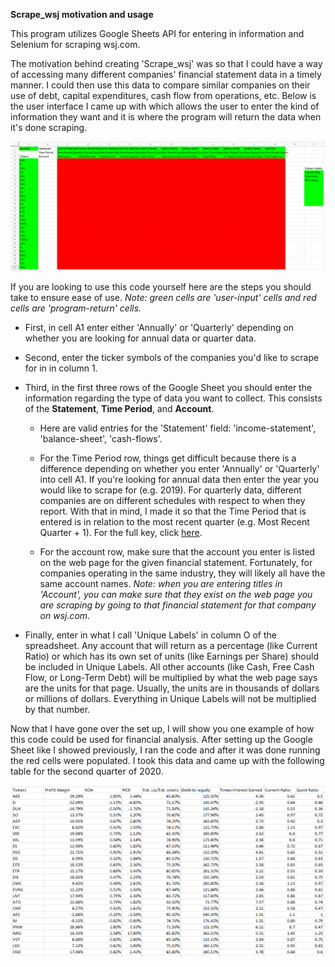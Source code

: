 **Scrape_wsj motivation and usage**

This program utilizes Google Sheets API for entering in information and Selenium for scraping wsj.com.

The motivation behind creating 'Scrape_wsj' was so that I could have a way of accessing many different companies' financial statement data in a timely manner. I could then use this data to compare similar companies on their use of debt, capital expenditures, cash flow from operations, etc. Below is the user interface I came up with which allows the user to enter the kind of information they want and it is where the program will return the data when it's done scraping.

![table 1](https://github.com/rossleavitt/stock_analysis/blob/main/images/wsj_img_1.PNG) 

If you are looking to use this code yourself here are the steps you should take to ensure ease of use. *Note: green cells are 'user-input' cells and red cells are 'program-return' cells.*

* First, in cell A1 enter either 'Annually' or 'Quarterly' depending on whether you are looking for annual data or quarter data. 

* Second, enter the ticker symbols of the companies you'd like to scrape for in in column 1.

* Third, in the first three rows of the Google Sheet you should enter the information regarding the type of data you want to collect. This consists of the **Statement**, **Time Period**, and **Account**. 
  
  * Here are valid entries for the 'Statement' field: 'income-statement', 'balance-sheet', 'cash-flows'. 

  * For the Time Period row, things get difficult because there is a difference depending on whether you enter 'Annually' or 'Quarterly' into cell A1. If you're looking for annual data then enter the year you would like to scrape for (e.g. 2019). For quarterly data, different companies are on different schedules with respect to when they report. With that in mind, I made it so that the Time Period that is entered is in relation to the most recent quarter (e.g. Most Recent Quarter + 1). For the full key, click [here](supplementary_files/quarter_time_period.md). 

  * For the account row, make sure that the account you enter is listed on the web page for the given financial statement. Fortunately, for companies operating in the same industry, they will likely all have the same account names. *Note: when you are entering titles in 'Account', you can make sure that they exist on the web page you are scraping by going to that financial statement for that company on wsj.com.*
 
* Finally, enter in what I call 'Unique Labels' in column O of the spreadsheet. Any account that will return as a percentage (like Current Ratio) or which has its own set of units (like Earnings per Share) should be included in Unique Labels. All other accounts (like Cash, Free Cash Flow, or Long-Term Debt) will be multiplied by what the web page says are the units for that page. Usually, the units are in thousands of dollars or millions of dollars. Everything in Unique Labels will not be multiplied by that number.

Now that I have gone over the set up, I will show you one example of how this code could be used for financial analysis. After setting up the Google Sheet like I showed previously, I ran the code and after it was done running the red cells were populated. I took this data and came up with the following table for the second quarter of 2020. 

![wsj image 2](https://github.com/rossleavitt/stock_analysis/blob/main/images/wsj_img_2.PNG)
